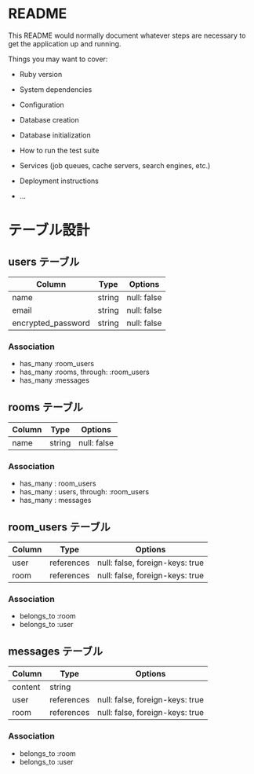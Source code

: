 # README

This README would normally document whatever steps are necessary to get the
application up and running.

Things you may want to cover:

* Ruby version

* System dependencies

* Configuration

* Database creation

* Database initialization

* How to run the test suite

* Services (job queues, cache servers, search engines, etc.)

* Deployment instructions

* ...

# テーブル設計
## users テーブル

| Column             | Type   | Options     |
| -------------------| ------ | ------------|
| name               | string | null: false |
| email              | string | null: false |
| encrypted_password | string | null: false |

### Association

- has_many :room_users
- has_many :rooms, through: :room_users
- has_many :messages

## rooms テーブル

| Column | Type   | Options     |
| -------| ------ | ------------|
| name   | string | null: false |

### Association

- has_many : room_users
- has_many : users, through: :room_users
- has_many : messages

## room_users テーブル

| Column | Type       | Options                         | 
| -------| ---------- | --------------------------------|
| user   | references | null: false, foreign-keys: true |
| room   | references | null: false, foreign-keys: true |

### Association

- belongs_to :room
- belongs_to :user

## messages テーブル

| Column    | Type       | Options                         | 
| ----------| ---------- | --------------------------------|
| content   | string     |                                 |
| user      | references | null: false, foreign-keys: true |
| room      | references | null: false, foreign-keys: true |

### Association

- belongs_to :room
- belongs_to :user
